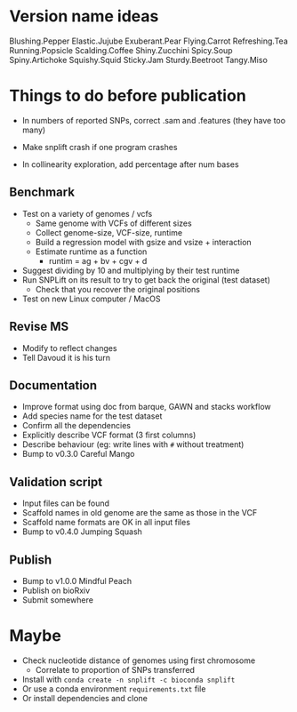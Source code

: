 # Version name ideas

Blushing.Pepper Elastic.Jujube Exuberant.Pear Flying.Carrot Refreshing.Tea
Running.Popsicle Scalding.Coffee Shiny.Zucchini Spicy.Soup Spiny.Artichoke
Squishy.Squid Sticky.Jam Sturdy.Beetroot Tangy.Miso

# Things to do before publication

- In numbers of reported SNPs, correct .sam and .features (they have too many)
* Make snplift crash if one program crashes
- In collinearity exploration, add percentage after num bases

## Benchmark
- Test on a variety of genomes / vcfs
  - Same genome with VCFs of different sizes
  - Collect genome-size, VCF-size, runtime
  - Build a regression model with gsize and vsize + interaction
  - Estimate runtime as a function
    - runtim = ag + bv + cgv + d
- Suggest dividing by 10 and multiplying by their test runtime
- Run SNPLift on its result to try to get back the original (test dataset)
  - Check that you recover the original positions
- Test on new Linux computer / MacOS

## Revise MS
- Modify to reflect changes
- Tell Davoud it is his turn

## Documentation
- Improve format using doc from barque, GAWN and stacks workflow
- Add species name for the test dataset
- Confirm all the dependencies
- Explicitly describe VCF format (3 first columns)
- Describe behaviour (eg: write lines with `#` without treatment)
- Bump to v0.3.0 Careful Mango

## Validation script
- Input files can be found
- Scaffold names in old genome are the same as those in the VCF
- Scaffold name formats are OK in all input files
- Bump to v0.4.0 Jumping Squash

## Publish
- Bump to v1.0.0 Mindful Peach
- Publish on bioRxiv
- Submit somewhere

# Maybe
- Check nucleotide distance of genomes using first chromosome
  - Correlate to proportion of SNPs transferred
- Install with `conda create -n snplift -c bioconda snplift`
- Or use a conda environment `requirements.txt` file
- Or install dependencies and clone
